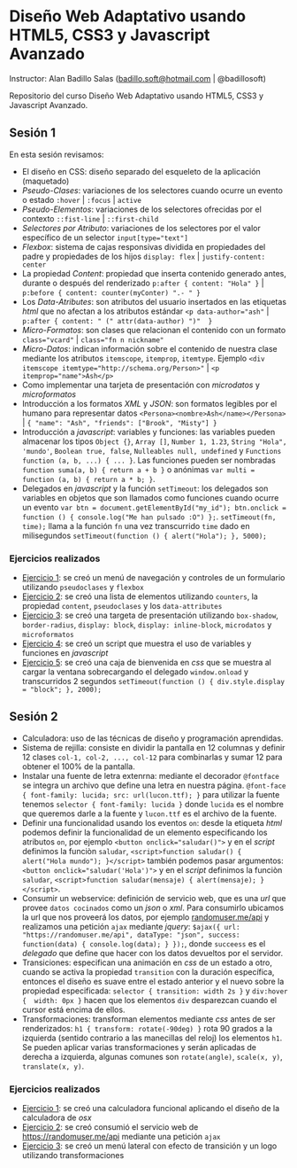# Diseño Web Adaptativo usando HTML5, CSS3 y Javascript Avanzado

Instructor: Alan Badillo Salas (badillo.soft@hotmail.com | @badillosoft)

Repositorio del curso Diseño Web Adaptativo usando HTML5, CSS3 y Javascript Avanzado.

## Sesión 1

En esta sesión revisamos:

* El diseño en CSS: diseño separado del esqueleto de la aplicación (maquetado)
* _Pseudo-Clases_: variaciones de los selectores cuando ocurre un evento o estado `:hover` | `:focus` | `active`
* _Pseudo-Elementos_: variaciones de los selectores ofrecidas por el contexto `::fist-line` | `::first-child`
* _Selectores por Atributo_: variaciones de los selectores por el valor específico de un selector `input[type="text"]`
* _Flexbox_: sistema de cajas responsivas dividida en propiedades del padre y propiedades de los hijos `display: flex` | `justify-content: center`
* La propiedad _Content_: propiedad que inserta contenido generado antes, durante o después del renderizado `p:after { content: "Hola" }` | `p:before { content: counter(myConter) ".- " }`
* Los _Data-Atributes_: son atributos del usuario insertados en las etiquetas _html_ que no afectan a los atributos estándar `<p data-author="ash"` | `p:after { content: " (" attr(data-author) ")"  }`
* _Micro-Formatos_: son clases que relacionan el contenido con un formato `class="vcard"` | `class="fn n nickname"`
* _Micro-Datos_: indican información sobre el contenido de nuestra clase mediante los atributos `itemscope`, `itemprop`, `itemtype`. Ejemplo `<div itemscope itemtype="http://schema.org/Person>"` | `<p itemprop="name">Ash</p>`
* Como implementar una tarjeta de presentación con _microdatos_ y _microformatos_
* Introducción a los formatos _XML_ y _JSON_: son formatos legibles por el humano para representar datos `<Persona><nombre>Ash</name></Persona>` | `{ "name": "Ash", "friends": ["Brook", "Misty"] }`
* Introducción a _javascript_: variables y funciones: las variables pueden almacenar los tipos `Object {}`, `Array []`, `Number 1, 1.23`, `String "Hola", 'mundo'`, `Boolean true, false`, `Nulleables null, undefined` y `Functions function (a, b, ...) { ... }`. Las funciones pueden ser nombradas `function suma(a, b) { return a + b }` o anónimas `var multi = function (a, b) { return a * b; }`.
* Delegados en _javascript_ y la función `setTimeout`: los delegados son variables en objetos que son llamados como funciones cuando ocurre un evento `var btn = document.getElementById("my_id"); btn.onclick = function () { console.log("Me han pulsado :O") };`. `setTimeout(fn, time);` llama a la función `fn` una vez transcurrido `time` dado en milisegundos `setTimeout(function () { alert("Hola"); }, 5000);`

### Ejercicios realizados

* [Ejercicio 1](https://thimbleprojects.org/badillosoft/89031): se creó un menú de navegación y controles de un formulario utilizando `pseudoclases` y `flexbox`
* [Ejercicio 2](https://thimbleprojects.org/badillosoft/89039): se creó una lista de elementos utilizando `counters`, la propiedad `content`, `pseudoclases` y los `data-attributes`
* [Ejercicio 3](https://thimbleprojects.org/badillosoft/89080): se creó una targeta de presentación utilizando `box-shadow`, `border-radius`, `display: block`, `display: inline-block`, `microdatos` y `microformatos`
* [Ejercicio 4](https://thimbleprojects.org/badillosoft/89097): se creó un script que muestra el uso de variables y funciones en _javascript_
* [Ejercicio 5](https://thimbleprojects.org/badillosoft/89171): se creó una caja de bienvenida en _css_ que se muestra al cargar la ventana sobrecargando el delegado `window.onload` y transcurridos 2 segundos `setTimeout(function () { div.style.display = "block"; }, 2000);`

## Sesión 2

* Calculadora: uso de las técnicas de diseño y programación aprendidas.
* Sistema de rejilla: consiste en dividir la pantalla en 12 columnas y definir 12 clases `col-1, col-2, ..., col-12` para combinarlas y sumar 12 para obtener el 100% de la pantalla.
* Instalar una fuente de letra extenrna: mediante el decorador `@fontface` se integra un archivo que define una letra en nuestra página. `@font-face { font-family: lucida; src: url(lucon.ttf); }` para utilizar la fuente tenemos `selector { font-family: lucida }` donde `lucida` es el nombre que queremos darle a la fuente y `lucon.ttf` es el archivo de la fuente.
* Definir una funcionalidad usando los eventos `on`: desde la etiqueta _html_ podemos definir la funcionalidad de un elemento especificando los atributos `on`, por ejemplo `<button onclick="saludar()">` y en el _script_ definimos la funciòn `saludar`, `<script>function saludar() { alert("Hola mundo"); }</script>` también podemos pasar argumentos: `<button onclick="saludar('Hola')">` y en el _script_ definimos la funciòn `saludar`, `<script>function saludar(mensaje) { alert(mensaje); }</script>`.
* Consumir un webservice: definición de servicio web, que es una _url_ que provee `datos cocinados` como un _json_ o _xml_. Para consumirlo ubicamos la url que nos proveerá los datos, por ejemplo [randomuser.me/api](https://randomuser.me/api) y realizamos una petición `ajax` mediante _jquery_: `$ajax({ url: "https://randomuser.me/api", dataType: "json", success: function(data) { console.log(data); } });`, donde `succeess` es el _delegado_ que define que hacer con los datos devueltos por el servidor.
* Transiciones: especifican una animación en _css_ de un estado a otro, cuando se activa la propiedad `transition` con la duración específica, entonces el diseño es suave entre el estado anterior y el nuevo sobre la propiedad especificada: `selector { transition: width 2s }` y `div:hover {  width: 0px }` hacen que los elementos `div` desparezcan cuando el cursor está encima de ellos.
* Transformaciones: transforman elementos mediante _css_ antes de ser renderizados: `h1 { transform: rotate(-90deg) }` rota 90 grados a la izquierda (sentido contrario a las manecillas del reloj) los elementos `h1`. Se pueden aplicar varias transformaciones y serán aplicadas de derecha a izquierda, algunas comunes son `rotate(angle)`, `scale(x, y)`, `translate(x, y)`.

### Ejercicios realizados

* [Ejercicio 1](https://thimbleprojects.org/badillosoft/89363): se creó una calculadora funcional aplicando el diseño de la calculadora de _osx_
* [Ejercicio 2](https://thimbleprojects.org/badillosoft/90071): se creó consumió el servicio web de https://randomuser.me/api mediante una petición `ajax`
* [Ejercicio 3](https://thimbleprojects.org/badillosoft/89402): se creó un menú lateral con efecto de transición y un logo utilizando transformaciones
